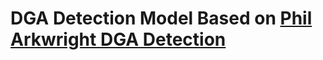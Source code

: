 # DGA Detection Model Based on [Phil Arkwright DGA Detection](https://github.com/philarkwright/DGA-Detection)

